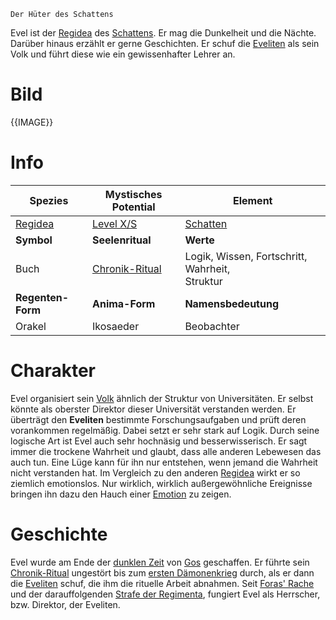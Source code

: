 	Der Hüter des Schattens

Evel ist der [Regidea](Die%20Regidea) des [Schattens](Die%20Elemente). Er mag die Dunkelheit und die Nächte. Darüber hinaus erzählt er gerne Geschichten. Er schuf die [Eveliten](Die%20Eveliten.md) als sein Volk und führt diese wie ein gewissenhafter Lehrer an.
# Bild
{{IMAGE}}
# Info

| **Spezies**                  | **Mystisches Potential**                                                   | **Element**                                           |
| ------------------------ | ---------------------------------------------------------------------- | ------------------------------------------------- |
| [Regidea](Die%20Regidea) | [Level X/S](Mystisches%20Potential#Level%20X%20-%20Gottheiten%20Level) | [Schatten](Die%20Elemente)                        |
| **Symbol**               | **Seelenritual**                                                       | **Werte**                                         |
| Buch                     | [Chronik-Ritual](Die%20Eveliten.md#Rituale)                               | Logik, Wissen, Fortschritt, Wahrheit,<br>Struktur |
| **Regenten-Form**        | **Anima-Form**                                                         | **Namensbedeutung**                               |
| Orakel                   | Ikosaeder                                                              | Beobachter                                        |
# Charakter
Evel organisiert sein [Volk](Die%20Eveliten.md) ähnlich der Struktur von Universitäten. Er selbst könnte als oberster Direktor dieser Universität verstanden werden. Er überträgt den **Eveliten** bestimmte Forschungsaufgaben und prüft deren vorankommen regelmäßig. Dabei setzt er sehr
stark auf Logik.
Durch seine logische Art ist Evel auch sehr hochnäsig und besserwisserisch. Er sagt immer die trockene Wahrheit und glaubt, dass alle anderen Lebewesen das auch tun. Eine Lüge kann für ihn nur entstehen, wenn jemand die Wahrheit nicht verstanden hat.
Im Vergleich zu den anderen [Regidea](Die%20Regidea) wirkt er so ziemlich emotionslos. Nur wirklich, wirklich außergewöhnliche Ereignisse bringen ihn dazu den Hauch einer [Emotion](Die%20Emotionen) zu zeigen.
# Geschichte
Evel wurde am Ende der [dunklen Zeit](Die%20Dunkle%20Zeit.md) von [Gos](Die%20Regimenta) geschaffen. Er führte sein [Chronik-Ritual](Die%20Eveliten.md#Rituale) ungestört bis zum [ersten Dämonenkrieg](Der%20Erste%20Dämonenkrieg.md) durch, als er dann die [Eveliten](Die%20Eveliten.md) schuf, die ihm die rituelle Arbeit abnahmen. Seit [Foras' Rache](Foras'%20Rache.md) und der darauffolgenden [Strafe der Regimenta](Die%20Strafe%20der%20Regimenta.md), fungiert Evel als Herrscher, bzw. Direktor, der Eveliten.